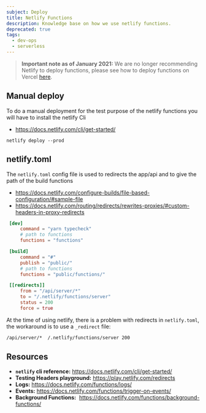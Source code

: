 ```yaml
---
subject: Deploy
title: Netlify Functions
description: Knowledge base on how we use netlify functions.
deprecated: true
tags:
  - dev-ops
  - serverless
---
```


<DocHeader props={props}/>

> **Important note as of January 2021:** We are no longer recommending Netlify
> to deploy functions, please see how to deploy functions on Vercel
> [here](/core-docs/deploy).

## Manual deploy

To do a manual deployment for the test purpose of the netlify functions you will
have to install the netlify Cli

- https://docs.netlify.com/cli/get-started/

```
netlify deploy --prod
```

## netlify.toml

The `netlify.toml` config file is used to redirects the app/api and to give the
path of the build functions

- https://docs.netlify.com/configure-builds/file-based-configuration/#sample-file
- https://docs.netlify.com/routing/redirects/rewrites-proxies/#custom-headers-in-proxy-redirects

```toml
 [dev]
     command = "yarn typecheck"
     # path to functions
     functions = "functions"

 [build]
     command = "#"
     publish = "public/"
     # path to functions
     functions = "public/functions/"

 [[redirects]]
     from = "/api/server/*"
     to = "/.netlify/functions/server"
     status = 200
     force = true
```

At the time of using netlify, there is a problem with redirects in
`netlify.toml`, the workaround is to use a `_redirect` file:

```txt
/api/server/*  /.netlify/functions/server 200
```

## Resources

- **`netlify` cli reference:** https://docs.netlify.com/cli/get-started/
- **Testing Headers playground:** https://play.netlify.com/redirects
- **Logs:** https://docs.netlify.com/functions/logs/
- **Events:** https://docs.netlify.com/functions/trigger-on-events/
- **Background Functions:**&nbsp;
  https://docs.netlify.com/functions/background-functions/
